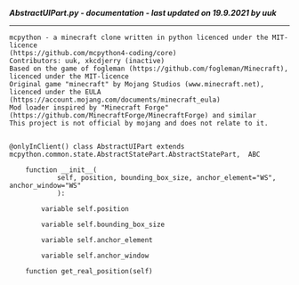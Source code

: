 ***AbstractUIPart.py - documentation - last updated on 19.9.2021 by uuk***
___

    mcpython - a minecraft clone written in python licenced under the MIT-licence 
    (https://github.com/mcpython4-coding/core)
    Contributors: uuk, xkcdjerry (inactive)
    Based on the game of fogleman (https://github.com/fogleman/Minecraft), licenced under the MIT-licence
    Original game "minecraft" by Mojang Studios (www.minecraft.net), licenced under the EULA
    (https://account.mojang.com/documents/minecraft_eula)
    Mod loader inspired by "Minecraft Forge" (https://github.com/MinecraftForge/MinecraftForge) and similar
    This project is not official by mojang and does not relate to it.


    @onlyInClient() class AbstractUIPart extends mcpython.common.state.AbstractStatePart.AbstractStatePart,  ABC

        function __init__(
                self, position, bounding_box_size, anchor_element="WS", anchor_window="WS"
                ):

            variable self.position

            variable self.bounding_box_size

            variable self.anchor_element

            variable self.anchor_window

        function get_real_position(self)